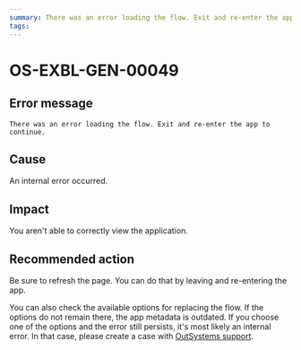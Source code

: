 ```yaml
---
summary: There was an error loading the flow. Exit and re-enter the app to continue.
tags:
---
```


# OS-EXBL-GEN-00049

## Error message

`There was an error loading the flow. Exit and re-enter the app to continue.`

## Cause

An internal error occurred.

## Impact

You aren't able to correctly view the application.

## Recommended action

Be sure to refresh the page. You can do that by leaving and re-entering the app.

You can also check the available options for replacing the flow. If the options do not remain there, the app metadata is outdated. If you choose one of the options and the error still persists, it's most likely an internal error. In that case, please create a case with [OutSystems support](https://success.outsystems.com/Support).
